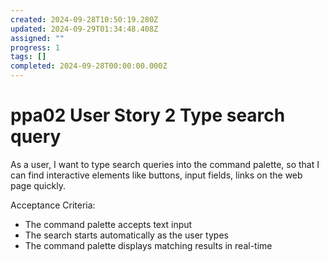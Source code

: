 ```yaml
---
created: 2024-09-28T10:50:19.280Z
updated: 2024-09-29T01:34:48.408Z
assigned: ""
progress: 1
tags: []
completed: 2024-09-28T00:00:00.000Z
---
```


# ppa02 User Story 2 Type search query

As a user, I want to type search queries into the command palette, so that I can find interactive elements like buttons, input fields, links on the web page quickly.

Acceptance Criteria:
- The command palette accepts text input
- The search starts automatically as the user types
- The command palette displays matching results in real-time
